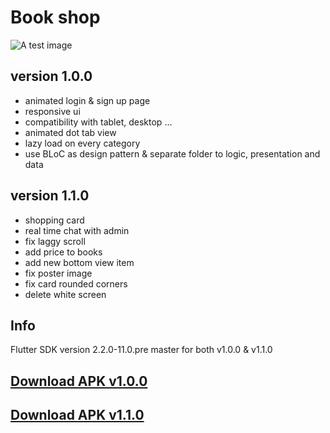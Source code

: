 # Book shop 

![A test image](http://yazdanmohammadi.ir/images/mockup.jpg)
## version 1.0.0
- animated login & sign up page
- responsive ui
- compatibility with tablet, desktop ...
- animated dot tab view
- lazy load on every category
- use BLoC as design pattern & separate folder to logic, presentation and data
## version 1.1.0
- shopping card
- real time chat with admin
- fix laggy scroll
- add price to books
- add new bottom view item
- fix poster image
- fix card rounded corners
- delete white screen 
## Info
Flutter SDK version 2.2.0-11.0.pre master for both v1.0.0 & v1.1.0
## [Download APK v1.0.0](https://yazdanmohammadi.ir/downloads/book_shop_v1.0.0.apk)
## [Download APK v1.1.0](https://yazdanmohammadi.ir/downloads/book_shop_v1.1.0.Build.02.apk)


